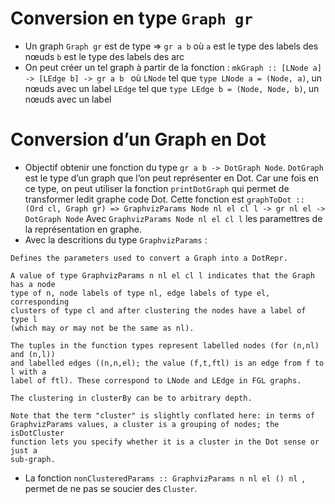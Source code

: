 # Conversion en type `Graph gr`

- Un graph `Graph gr` est de type => `gr a b`
  où `a` est le type des labels des nœuds 
     `b` est le type des labels des arc
- On peut créer un tel graph à partir de la fonction : 
  `mkGraph :: [LNode a] -> [LEdge b] -> gr a b `
  où `LNode` tel que `type LNode a = (Node, a)`, un nœuds avec un label 
     `LEdge` tel que `type LEdge b = (Node, Node, b)`, un nœuds avec un label

# Conversion d’un Graph en Dot

- Objectif obtenir une fonction du type `gr a b -> DotGraph Node`. `DotGraph` 
  est le type d’un graph que l’on peut représenter en Dot. Car une fois en 
  ce type, on peut utiliser la fonction `printDotGraph` qui permet de 
  transformer ledit graphe code Dot.
  Cette fonction est 
  `graphToDot :: (Ord cl, Graph gr) => GraphvizParams Node nl el cl l -> gr nl el -> DotGraph Node`
  Avec `GraphvizParams Node nl el cl l` les paramettres de la représentation 
  en graphe.
- Avec la descritions du type `GraphvizParams` :
```
Defines the parameters used to convert a Graph into a DotRepr.

A value of type GraphvizParams n nl el cl l indicates that the Graph has a node 
type of n, node labels of type nl, edge labels of type el, corresponding 
clusters of type cl and after clustering the nodes have a label of type l 
(which may or may not be the same as nl).

The tuples in the function types represent labelled nodes (for (n,nl) and (n,l)) 
and labelled edges ((n,n,el); the value (f,t,ftl) is an edge from f to l with a 
label of ftl). These correspond to LNode and LEdge in FGL graphs.

The clustering in clusterBy can be to arbitrary depth.

Note that the term "cluster" is slightly conflated here: in terms of 
GraphvizParams values, a cluster is a grouping of nodes; the isDotCluster 
function lets you specify whether it is a cluster in the Dot sense or just a 
sub-graph.
```

- La fonction `nonClusteredParams :: GraphvizParams n nl el () nl `, permet de 
  ne pas se soucier des `Cluster`. 
